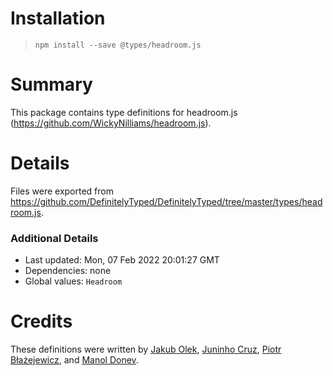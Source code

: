# Installation
> `npm install --save @types/headroom.js`

# Summary
This package contains type definitions for headroom.js (https://github.com/WickyNilliams/headroom.js).

# Details
Files were exported from https://github.com/DefinitelyTyped/DefinitelyTyped/tree/master/types/headroom.js.

### Additional Details
 * Last updated: Mon, 07 Feb 2022 20:01:27 GMT
 * Dependencies: none
 * Global values: `Headroom`

# Credits
These definitions were written by [Jakub Olek](https://github.com/hakubo), [Juninho Cruz](https://github.com/juninhocruzg3), [Piotr Błażejewicz](https://github.com/peterblazejewicz), and [Manol Donev](https://github.com/manoldonev).
